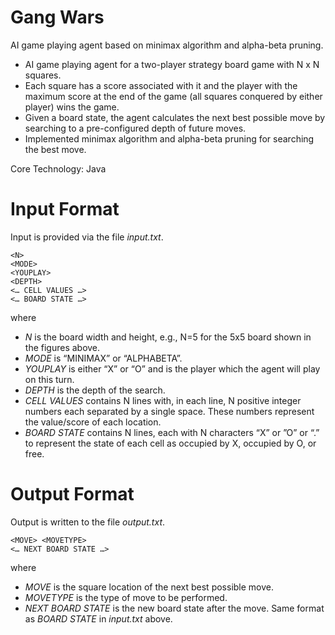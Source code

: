 # Gang Wars
AI game playing agent based on minimax algorithm and alpha-beta pruning.
- AI game playing agent for a two-player strategy board game with N x N squares.
- Each square has a score associated with it and the player with the maximum score at the end of the game (all squares conquered by either player) wins the game.
- Given a board state, the agent calculates the next best possible move by searching to a pre-configured depth of future moves.
- Implemented minimax algorithm and alpha-beta pruning for searching the best move.

Core Technology: Java

# Input Format
Input is provided via the file *input.txt*.

```
<N>
<MODE>
<YOUPLAY>
<DEPTH>
<… CELL VALUES …>
<… BOARD STATE …>
```
where

- *N* is the board width and height, e.g., N=5 for the 5x5 board shown in the figures above.
- *MODE* is “MINIMAX” or “ALPHABETA”.
- *YOUPLAY* is either “X” or “O” and is the player which the agent will play on this turn.
- *DEPTH* is the depth of the search.
- *CELL VALUES* contains N lines with, in each line, N positive integer numbers each separated by a single space. These numbers represent the value/score of each location.
- *BOARD STATE* contains N lines, each with N characters “X” or ”O” or “.” to represent the state of each cell as occupied by X, occupied by O, or free.

# Output Format
Output is written to the file *output.txt*.
```
<MOVE> <MOVETYPE>
<… NEXT BOARD STATE …>
```
where

- *MOVE* is the square location of the next best possible move.
- *MOVETYPE* is the type of move to be performed.
- *NEXT BOARD STATE* is the new board state after the move. Same format as *BOARD STATE* in *input.txt* above.
